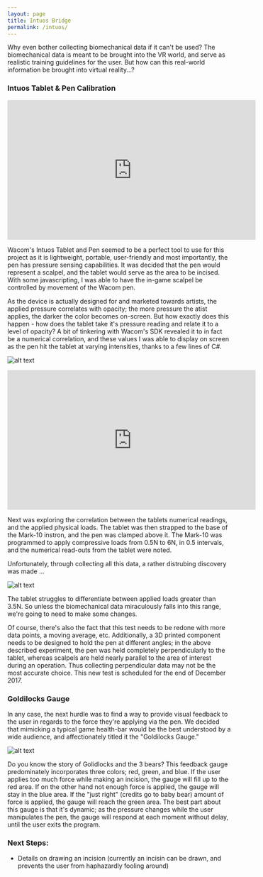 ```yaml
---
layout: page
title: Intuos Bridge
permalink: /intuos/
---
```


Why even bother collecting biomechanical data if it can't be used? 
The biomechanical data is meant to be brought into the VR world, and serve as realistic training guidelines for the user.
But how can this real-world information be brought into virtual reality...?


### Intuos Tablet & Pen Calibration

<iframe width="560" height="315" src="https://www.youtube.com/embed/cF2nr20TQXo" frameborder="0" gesture="media" allow="encrypted-media" allowfullscreen></iframe>

Wacom's Intuos Tablet and Pen seemed to be a perfect tool to use for this project as it is lightweight, portable, 
user-friendly and most importantly, the pen has pressure sensing capabilities. It was decided that the pen would represent a scalpel, and the tablet would serve as the area to be incised. With some javascripting, I was able to have the in-game scalpel be controlled by movement of the Wacom pen. 

As the device is actually designed for and marketed towards artists, the applied pressure correlates with opacity; the more pressure the atist applies, the darker the color becomes on-screen. But how exactly does this happen - how does the tablet take it's pressure reading and relate it to a level of opacity? A bit of tinkering with Wacom's SDK revealed it to in fact be a numerical correlation, and these values I was able to display on screen as the pen hit the tablet at varying intensities, thanks to a few lines of C#.  

![alt text](http://mishi-01.github.io/images/calibrating_pressure-03-krita-tool_revoy.jpg)

<iframe width="560" height="315" src="https://www.youtube.com/embed/SuNRvNOCJtU" frameborder="0" gesture="media" allow="encrypted-media" allowfullscreen></iframe>

Next was exploring the correlation between the tablets numerical readings, and the applied physical loads. The tablet was then strapped to the base of the Mark-10 instron, and the pen was clamped above it. The Mark-10 was programmed to apply compressive loads from 0.5N to 6N, in 0.5 intervals, and the numerical read-outs from the tablet were noted. 

Unfortunately, through collecting all this data, a rather distrubing discovery was made ...

![alt text](http://mishi-01.github.io/images/data2.PNG)

The tablet struggles to differentiate between applied loads greater than 3.5N. So unless the biomechanical data miraculously falls into this range, we're going to need to make some changes. 

Of course, there's also the fact that this test needs to be redone with more data points, a moving average, etc. Additionally, a 3D printed component needs to be designed to hold the pen at different angles; in the above described experiment, the pen was held completely perpendicularly to the tablet, whereas scalpels are held nearly parallel to the area of interest during an operation. Thus collecting perpendicular data may not be the most accurate choice. This new test is scheduled for the end of December 2017. 


### Goldilocks Gauge

In any case, the next hurdle was to find a way to provide visual feedback to the user in regards to the force they're applying via the pen. We decided that mimicking a typical game health-bar would be the best understood by a wide audience, and affectionately titled it the "Goldilocks Gauge." 

![alt text](http://mishi-01.github.io/images/Picture1.png)

Do you know the story of Golidlocks and the 3 bears? This feedback gauge predominately incorporates three colors; red, green, and blue. If the user applies too much force while making an incision, the gauge will fill up to the red area. If on the other hand not enough force is applied, the gauge will stay in the blue area. If the "just right" (credits go to baby bear) amount of force is applied, the gauge will reach the green area. The best part about this gauge is that it's dynamic; as the pressure changes while the user manipulates the pen, the gauge will respond at each moment without delay, until the user exits the program. 


### Next Steps:
- Details on drawing an incision (currently an incisin can be drawn, and prevents the user from haphazardly fooling around)



